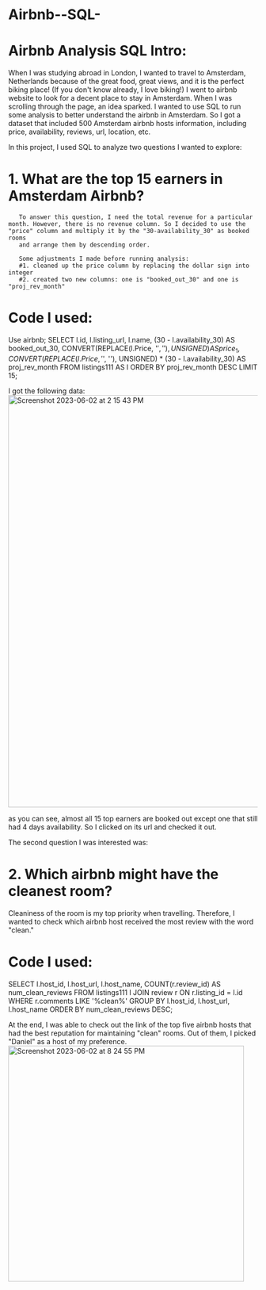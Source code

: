 # Airbnb--SQL-
# Airbnb Analysis SQL Intro: 
  When I was studying abroad in London, I wanted to travel to Amsterdam, Netherlands because of the great food, great views, and it is the perfect biking place! (If you don't know already, I love biking!)
  I went to airbnb website to look for a decent place to stay in Amsterdam. When I was scrolling through the page, an idea sparked. I wanted to use SQL to run some analysis to better understand the airbnb in Amsterdam. 
  So I got a dataset that included 500 Amsterdam airbnb hosts information, including price, availability, reviews, url, location, etc. 
  
  In this project, I used SQL to analyze two questions I wanted to explore: 
  # 1. What are the top 15 earners in Amsterdam Airbnb? 
       To answer this question, I need the total revenue for a particular month. However, there is no revenue column. So I decided to use the "price" column and multiply it by the "30-availability_30" as booked rooms
       and arrange them by descending order. 
       
       Some adjustments I made before running analysis: 
       #1. cleaned up the price column by replacing the dollar sign into integer 
       #2. created two new columns: one is "booked_out_30" and one is "proj_rev_month"
       
 # Code I used: 
 Use airbnb;
SELECT 
  l.id, 
  l.listing_url, 
  l.name, 
  (30 - l.availability_30) AS booked_out_30, 
  CONVERT(REPLACE(l.Price, '$', ''), UNSIGNED) AS price_1, 
  CONVERT(REPLACE(l.Price, '$', ''), UNSIGNED) * (30 - l.availability_30) AS proj_rev_month
FROM listings111 AS l
ORDER BY proj_rev_month DESC
LIMIT 15;

I got the following data: 
<img width="832" alt="Screenshot 2023-06-02 at 2 15 43 PM" src="https://github.com/cristinajiang/Airbnb--SQL-/assets/135065815/92cc56e3-daf6-4953-a873-0e17ab8128cf">

as you can see, almost all 15 top earners are booked out except one that still had 4 days availability. So I clicked on its url and checked it out. 

The second question I was interested was: 
# 2. Which airbnb might have the cleanest room? 

Cleaniness of the room is my top priority when travelling. Therefore, I wanted to check which airbnb host received the most review with the word "clean."

# Code I used: 
SELECT 
  l.host_id, 
  l.host_url, 
  l.host_name, 
  COUNT(r.review_id) AS num_clean_reviews
FROM listings111 l
JOIN review r ON r.listing_id = l.id
WHERE r.comments LIKE '%clean%'
GROUP BY l.host_id, l.host_url, l.host_name
ORDER BY num_clean_reviews DESC;

At the end, I was able to check out the link of the top five airbnb hosts that had the best reputation for maintaining "clean" rooms. Out of them, I picked "Daniel" as a host of my preference. 
<img width="476" alt="Screenshot 2023-06-02 at 8 24 55 PM" src="https://github.com/cristinajiang/Airbnb--SQL-/assets/135065815/54a2cb0a-7818-4b16-bb4e-af1866a480c2">



       
  

